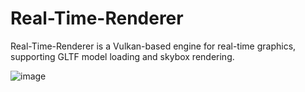 # Real-Time-Renderer
Real-Time-Renderer is a Vulkan-based engine for real-time graphics, supporting GLTF model loading and skybox rendering. 


![image](https://github.com/user-attachments/assets/c0985662-bfcc-4b94-afa2-56d14d77bb7f)





